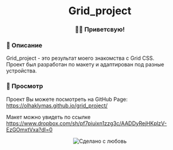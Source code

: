 <div align="center">
   <h1>Grid_project</h1>
</div>

<h3 align="center">👋🏼 Приветсвую!</h3>

### 📜 Описание  
Grid_project - это результат моего знакомства с Grid CSS.<br> 
Проект был разработан по макету и адаптирован под разные устройства.

### 📸 Просмотр 
Проект Вы можете посмотреть на GitHub Page:<br> 
https://olhaklymas.github.io/grid_project/

Макет можно увидеть по ссылке<br> 
https://www.dropbox.com/sh/pf7piuixn1zzg3c/AADDyRejHKplzV-EzGOmxtVxa?dl=0
<br> 
<div align="center">
  <!-- Сделано с любовь -->
    <img src="https://img.shields.io/badge/%D0%A1%D0%B4%D0%B5%D0%BB%D0%B0%D0%BD%D0%BE%20%D1%81-%F0%9F%96%A4-red.svg?longCache=true&style=for-the-badge&colorA=000&colorB=fedcba"
      alt="Сделано с любовь" />
</div>
